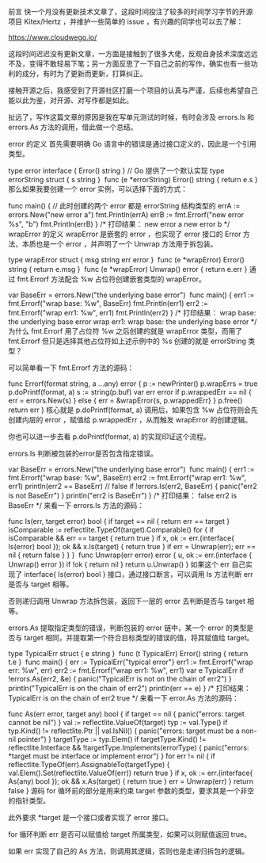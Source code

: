 前言
快一个月没有更新技术文章了，这段时间投注了较多的时间学习字节的开源项目 Kitex/Hertz ，并维护一些简单的 issue ，有兴趣的同学也可以去了解：

https://www.cloudwego.io/

这段时间迟迟没有更新文章，一方面是接触到了很多大佬，反观自身技术深度远远不及，变得不敢轻易下笔；另一方面反思了一下自己之前的写作，确实也有一些功利的成分，有时为了更新而更新，打算纠正。

接触开源之后，我感受到了开源社区打磨一个项目的认真与严谨，后续也希望自己能以此为鉴，对开源、对写作都是如此。

扯远了，写作这篇文章的原因是我在写单元测试的时候，有时会涉及 errors.Is 和 errors.As 方法的调用，借此做一个总结。

error 的定义
首先需要明确 Go 语言中的错误是通过接口定义的，因此是一个引用类型。

type error interface {
   Error() string
}
// Go 提供了一个默认实现
type errorString struct {
  s string
}
​
func (e *errorString) Error() string {
  return e.s
}
那么如果我要创建一个 error 实例，可以选择下面的方式：

func main() {
   // 此时创建的两个 error 都是 errorString 结构类型的
   errA := errors.New("new error a")
   fmt.Println(errA)
   errB := fmt.Errorf("new error %s", "b")
   fmt.Println(errB)
}
/*
  打印结果：
  new error a
  new error b
*/
wrapError 的定义
wrapError 是嵌套的 error ，也实现了 error 接口的 Error 方法，本质也是一个 error ，并声明了一个 Unwrap 方法用于拆包装。

type wrapError struct {
  msg string
  err error
}
​
func (e *wrapError) Error() string {
  return e.msg
}
​
func (e *wrapError) Unwrap() error {
  return e.err
}
通过 fmt.Errorf 方法配合 %w 占位符创建嵌套类型的 wrapError。

var BaseErr = errors.New("the underlying base error")
​
func main() {
  err1 := fmt.Errorf("wrap base: %w", BaseErr)
  fmt.Println(err1)
  err2 := fmt.Errorf("wrap err1: %w", err1)
  fmt.Println(err2)
}
/*
  打印结果：
  wrap base: the underlying base error
  wrap err1: wrap base: the underlying base error
*/
为什么 fmt.Errorf 用了占位符 %w 之后创建的就是 wrapError 类型，而用了 fmt.Errorf 但只是选择其他占位符如上述示例中的 %s 创建的就是 errorString 类型？

可以简单看一下 fmt.Errorf 方法的源码：

func Errorf(format string, a ...any) error {
   p := newPrinter()
   p.wrapErrs = true
   p.doPrintf(format, a)
   s := string(p.buf)
   var err error
   if p.wrappedErr == nil {
      err = errors.New(s)
   } else {
      err = &wrapError{s, p.wrappedErr}
   }
   p.free()
   return err
}
核心就是 p.doPrintf(format, a) 调用后，如果包含 %w 占位符则会先创建内层的 error ，赋值给 p.wrappedErr ，从而触发 wrapError 的创建逻辑。

你也可以进一步去看 p.doPrintf(format, a) 的实现印证这个流程。

errors.Is
判断被包装的error是否包含指定错误。

var BaseErr = errors.New("the underlying base error")
​
func main() {
   err1 := fmt.Errorf("wrap base: %w", BaseErr)
   err2 := fmt.Errorf("wrap err1: %w", err1)
   println(err2 == BaseErr) // false
   if !errors.Is(err2, BaseErr) {
      panic("err2 is not BaseErr")
   }
   println("err2 is BaseErr")
}
/*
  打印结果：
  false
  err2 is BaseErr
*/
来看一下 errors.Is 方法的源码：

func Is(err, target error) bool {
   if target == nil {
      return err == target
   }
​
   isComparable := reflectlite.TypeOf(target).Comparable()
   for {
      if isComparable && err == target {
         return true
      }
      if x, ok := err.(interface{ Is(error) bool }); ok && x.Is(target) {
         return true
      }
      if err = Unwrap(err); err == nil {
         return false
      }
   }
}
​
func Unwrap(err error) error {
  u, ok := err.(interface {
    Unwrap() error
  })
  if !ok {
    return nil
  }
  return u.Unwrap()
}
如果这个 err 自己实现了 interface{ Is(error) bool } 接口，通过接口断言，可以调用 Is 方法判断 err 是否与 target 相等。

否则递归调用 Unwrap 方法拆包装，返回下一层的 error 去判断是否与 target 相等。

errors.As
提取指定类型的错误，判断包装的 error 链中，某一个 error 的类型是否与 target 相同，并提取第一个符合目标类型的错误的值，将其赋值给 target。

type TypicalErr struct {
   e string
}
​
func (t TypicalErr) Error() string {
   return t.e
}
​
func main() {
   err := TypicalErr{"typical error"}
   err1 := fmt.Errorf("wrap err: %w", err)
   err2 := fmt.Errorf("wrap err1: %w", err1)
   var e TypicalErr
   if !errors.As(err2, &e) {
      panic("TypicalErr is not on the chain of err2")
   }
   println("TypicalErr is on the chain of err2")
   println(err == e)
}
/*
  打印结果：
  TypicalErr is on the chain of err2
  true
*/
来看一下 error.As 方法的源码：

func As(err error, target any) bool {
   if target == nil {
      panic("errors: target cannot be nil")
   }
   val := reflectlite.ValueOf(target)
   typ := val.Type()
   if typ.Kind() != reflectlite.Ptr || val.IsNil() {
      panic("errors: target must be a non-nil pointer")
   }
   targetType := typ.Elem()
   if targetType.Kind() != reflectlite.Interface && !targetType.Implements(errorType) {
      panic("errors: *target must be interface or implement error")
   }
   for err != nil {
      if reflectlite.TypeOf(err).AssignableTo(targetType) {
         val.Elem().Set(reflectlite.ValueOf(err))
         return true
      }
      if x, ok := err.(interface{ As(any) bool }); ok && x.As(target) {
         return true
      }
      err = Unwrap(err)
   }
   return false
}
源码 for 循环前的部分是用来约束 target 参数的类型，要求其是一个非空的指针类型。

此外要求 *target 是一个接口或者实现了 error 接口。

for 循环判断 err 是否可以赋值给 target 所属类型，如果可以则赋值返回 true。

如果 err 实现了自己的 As 方法，则调用其逻辑，否则也是走递归拆包的逻辑。
